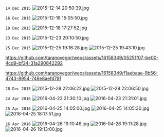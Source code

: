 `14 Dec 2015`
![2015-12-14 20:50:39.jpg](IMG_20151214_205039.jpg)

`16 Dec 2015`
![2015-12-16 15:05:50.jpg](IMG_20151216_150550.jpg)

`18 Dec 2015`
![2015-12-18 17:27:52.jpg](IMG_20151218_172752.jpg)

`23 Dec 2015`
![2015-12-23 20:10:50.jpg](IMG_20151223_201050_HDR.jpg)

`25 Dec 2015`
![2015-12-25 19:16:28.jpg](IMG_20151225_191628.jpg)
![2015-12-25 19:43:10.jpg](IMG_20151225_194310.jpg)

https://github.com/taranovegor/weos/assets/16158349/05251f07-be00-4cd9-bf24-31a290842292

https://github.com/taranovegor/weos/assets/16158349/f1aebaae-9b56-4743-8954-748e8aefd78f

`28 Dec 2015`
![2015-12-28 22:06:22.jpg](IMG_20151228_220622_HDR.jpg)
![2015-12-28 22:06:50.jpg](IMG_20151228_220650_HDR.jpg)

`24 Apr 2016`
![2016-04-23 21:30:10.jpg](IMG_20160423_213010_HDR.jpg)
![2016-04-23 21:31:01.jpg](IMG_20160423_213101_HDR.jpg)

`25 Apr 2016`
![2016-04-25 14:05:00.jpg](IMG_20160425_140500_HDR.jpg)
![2016-04-25 14:05:30.jpg](IMG_20160425_140530_HDR.jpg)
![2016-04-25 18:17:51.jpg](IMG_20160425_181751_HDR.jpg)

`26 Apr 2016`
![2016-04-26 19:10:46.jpg](IMG_20160426_191046_HDR.jpg)
![2016-04-26 19:11:28.jpg](IMG_20160426_191128_HDR.jpg)
![2016-04-26 19:13:00.jpg](IMG_20160426_191300.jpg)
